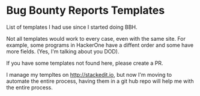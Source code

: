 # Bug Bounty Reports Templates

List of templates I had use since I started doing BBH. 

Not all templates would work to every case, even with the same site. For example, some programs in HackerOne have a diffent order and some have more fields. (Yes, I'm talking about you DOD). 

If you have some templates not found here, please create a PR. 

I manage my templtes on http://stackedit.io, but now I'm moving to automate the entire process, having them in a git hub repo will help me with the entire process. 

